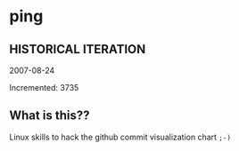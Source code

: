 # ping

## HISTORICAL ITERATION
2007-08-24

Incremented: 3735

## What is this?? 
Linux skills to hack the github commit visualization chart `;-)`
